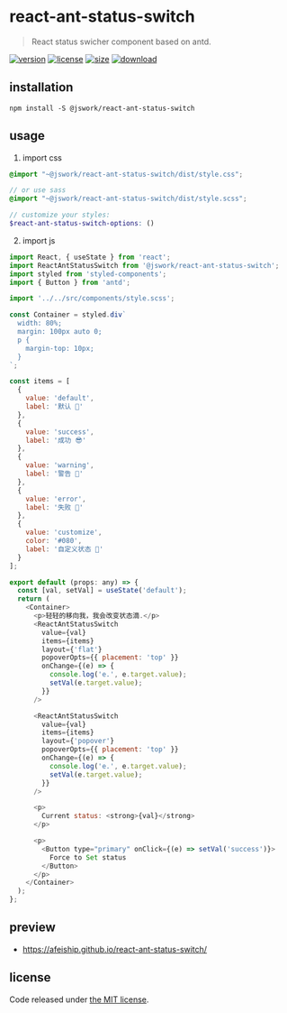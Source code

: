 # react-ant-status-switch
> React status swicher component based on antd.

[![version][version-image]][version-url]
[![license][license-image]][license-url]
[![size][size-image]][size-url]
[![download][download-image]][download-url]

## installation
```shell
npm install -S @jswork/react-ant-status-switch
```

## usage
1. import css
  ```scss
  @import "~@jswork/react-ant-status-switch/dist/style.css";

  // or use sass
  @import "~@jswork/react-ant-status-switch/dist/style.scss";

  // customize your styles:
  $react-ant-status-switch-options: ()
  ```
2. import js
  ```js
  import React, { useState } from 'react';
  import ReactAntStatusSwitch from '@jswork/react-ant-status-switch';
  import styled from 'styled-components';
  import { Button } from 'antd';

  import '../../src/components/style.scss';

  const Container = styled.div`
    width: 80%;
    margin: 100px auto 0;
    p {
      margin-top: 10px;
    }
  `;

  const items = [
    {
      value: 'default',
      label: '默认 🤡'
    },
    {
      value: 'success',
      label: '成功 😎'
    },
    {
      value: 'warning',
      label: '警告 🥸'
    },
    {
      value: 'error',
      label: '失败 😤'
    },
    {
      value: 'customize',
      color: '#080',
      label: '自定义状态 🤩'
    }
  ];

  export default (props: any) => {
    const [val, setVal] = useState('default');
    return (
      <Container>
        <p>轻轻的移向我，我会改变状态滴.</p>
        <ReactAntStatusSwitch
          value={val}
          items={items}
          layout={'flat'}
          popoverOpts={{ placement: 'top' }}
          onChange={(e) => {
            console.log('e.', e.target.value);
            setVal(e.target.value);
          }}
        />

        <ReactAntStatusSwitch
          value={val}
          items={items}
          layout={'popover'}
          popoverOpts={{ placement: 'top' }}
          onChange={(e) => {
            console.log('e.', e.target.value);
            setVal(e.target.value);
          }}
        />

        <p>
          Current status: <strong>{val}</strong>
        </p>

        <p>
          <Button type="primary" onClick={(e) => setVal('success')}>
            Force to Set status
          </Button>
        </p>
      </Container>
    );
  };

  ```

## preview
- https://afeiship.github.io/react-ant-status-switch/

## license
Code released under [the MIT license](https://github.com/afeiship/react-ant-status-switch/blob/master/LICENSE.txt).

[version-image]: https://img.shields.io/npm/v/@jswork/react-ant-status-switch
[version-url]: https://npmjs.org/package/@jswork/react-ant-status-switch

[license-image]: https://img.shields.io/npm/l/@jswork/react-ant-status-switch
[license-url]: https://github.com/afeiship/react-ant-status-switch/blob/master/LICENSE.txt

[size-image]: https://img.shields.io/bundlephobia/minzip/@jswork/react-ant-status-switch
[size-url]: https://github.com/afeiship/react-ant-status-switch/blob/master/dist/react-ant-status-switch.min.js

[download-image]: https://img.shields.io/npm/dm/@jswork/react-ant-status-switch
[download-url]: https://www.npmjs.com/package/@jswork/react-ant-status-switch
